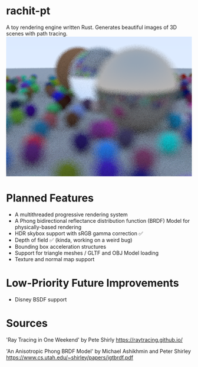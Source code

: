 # rachit-pt
A toy rendering engine written Rust. Generates beautiful images of 3D scenes with path tracing.
![Current Output](output.png)

# Planned Features
- A multithreaded progressive rendering system
- A Phong bidirectional reflectance distribution function (BRDF) Model for physically-based rendering
- HDR skybox support with sRGB gamma correction ✅
- Depth of field ✅ (kinda, working on a weird bug)
- Bounding box acceleration structures
- Support for triangle meshes / GLTF and OBJ Model loading
- Texture and normal map support

# Low-Priority Future Improvements
- Disney BSDF support

# Sources
'Ray Tracing in One Weekend' by Pete Shirly https://raytracing.github.io/

'An Anisotropic Phong BRDF Model' by Michael Ashikhmin and Peter Shirley https://www.cs.utah.edu/~shirley/papers/jgtbrdf.pdf